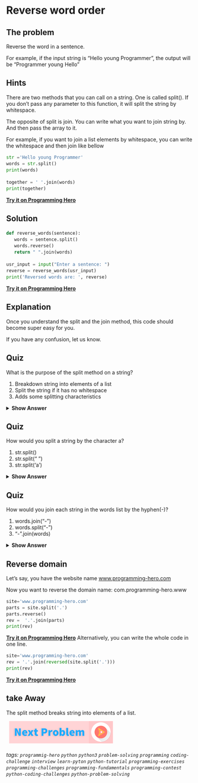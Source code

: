 # Reverse word order

## The problem
Reverse the word in a sentence. 

For example, if the input string is “Hello young Programmer”, the output will be “Programmer young Hello”

## Hints
There are two methods that you can call on a string. One is called split(). If you don’t pass any parameter to this function, it will split the string by whitespace. 

The opposite of split is join. You can write what you want to join string by. And then pass the array to it. 

For example, if you want to join a list elements by whitespace, you can write the whitespace and then join like bellow

```python
str ='Hello young Programmer'
words = str.split()
print(words)

together = ' '.join(words)
print(together)
```

**[Try it on Programming Hero](https://play.google.com/store/apps/details?id=com.learnprogramming.codecamp)**

## Solution
 
```python
def reverse_words(sentence):
   words = sentence.split()
   words.reverse()
   return " ".join(words)
 
usr_input = input("Enter a sentence: ")
reverse = reverse_words(usr_input)
print('Reversed words are: ', reverse)
```

**[Try it on Programming Hero](https://play.google.com/store/apps/details?id=com.learnprogramming.codecamp)**

## Explanation
Once you understand the split and the join method, this code should become super easy for you. 

If you have any confusion, let us know. 

## Quiz

What is the purpose of the split method on a string?

1. Breakdown string into elements of a list
2. Split the string if it has no whitespace
3. Adds some splitting characteristics

<details>
 <summary><b>Show Answer</b></summary>
   <p>The answer is: 1</p>
 </details>


## Quiz
How would you split a string by the character a?

1. str.split()
2. str.split(“ ”)
3. str.split(‘a’)

<details>
 <summary><b>Show Answer</b></summary>
   <p>The answer is: 3</p>
 </details>

## Quiz

How would you join each string in the words list by the hyphen(-)?
1. words.join(“-”)
2. words.split(“-”)
3. “-”.join(words)

<details>
 <summary><b>Show Answer</b></summary>
   <p>The answer is: 3</p>
 </details>

## Reverse domain

Let’s say, you have the website name www.programming-hero.com

Now you want to reverse the domain name: com.programming-hero.www

```python
site='www.programming-hero.com'
parts = site.split('.')
parts.reverse()
rev =  '.'.join(parts)
print(rev)
```

**[Try it on Programming Hero](https://play.google.com/store/apps/details?id=com.learnprogramming.codecamp)**
Alternatively, you can write the whole code in one line. 

```python
site='www.programming-hero.com'
rev = '.'.join(reversed(site.split('.')))
print(rev)
```

**[Try it on Programming Hero](https://play.google.com/store/apps/details?id=com.learnprogramming.codecamp)**

## take Away
The split method breaks string into elements of a list.



&nbsp;
[![Next Page](../assets/next-button.png)](../Medium/Check-palindrome.md)
&nbsp;

###### tags:  `programmig-hero`  `python`  `python3`  `problem-solving`  `programming`  `coding-challenge`  `interview`  `learn-pyton`  `python-tutorial`  `programming-exercises`  `programming-challenges`  `programming-fundamentals`  `programming-contest`  `python-coding-challenges`  `python-problem-solving`

